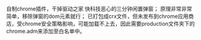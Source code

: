 自制chrome插件，干掉驱动之家 快科技恶心的三分钟闲置弹窗；
原理非常非常简单，移除弹窗的dom元素就行；
已打包成crx文件，但未发布到chrome应用商店，受chrome安全策略影响，可能加载不上去，因此需要production文件夹下的chrome.adm来添加至白名单中。
